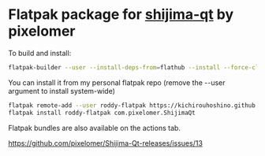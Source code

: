 # Flatpak package for [shijima-qt](https://getshijima.app/) by pixelomer
To build and install:

``` bash
flatpak-builder --user --install-deps-from=flathub --install --force-clean builddir com.pixelomer.ShijimaQT
```

You can install it from my personal flatpak repo (remove the --user argument to install system-wide)
``` bash
flatpak remote-add --user roddy-flatpak https://kichirouhoshino.github.io/roddy-flatpaks/index.flatpakrepo
flatpak install roddy-flatpak com.pixelomer.ShijimaQt
```

Flatpak bundles are also available on the actions tab.

https://github.com/pixelomer/Shijima-Qt-releases/issues/13
